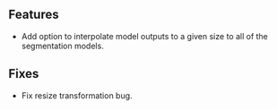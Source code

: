 ## Features
- Add option to interpolate model outputs to a given size to all of the segmentation models.

## Fixes
- Fix resize transformation bug.
